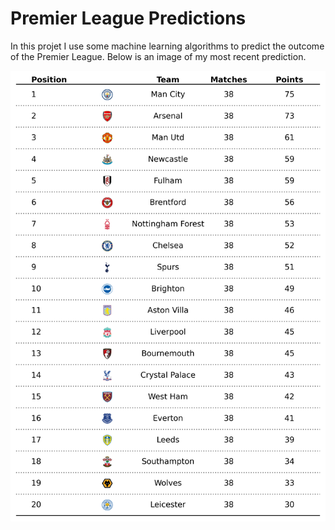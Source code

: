 # Premier League Predictions

In this projet I use some machine learning algorithms to predict the outcome of the Premier League.  Below is an image of my most recent prediction. 

![Standings forecast](/img/out/standings_forecast.png)